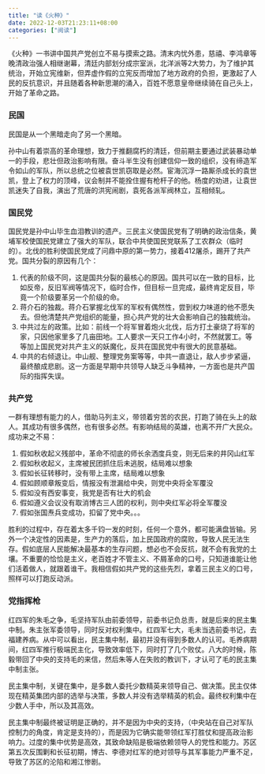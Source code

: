 ```yaml
---
title: "读《火种》"
date: 2022-12-03T21:23:11+08:00
categories: ["阅读"]
---
```



《火种》一书讲中国共产党创立不易与摸索之路。清末内忧外患，慈禧、李鸿章等晚清政治强人相继谢幕，清廷内部划分成宗室派，北洋派等2大势力，为了维护其统治，开始立宪维新，但弄虚作假的立宪反而增加了地方政府的负担，更激起了人民的反抗意识，并且随着各种新思潮的涌入，百姓不愿意皇帝继续骑在自己头上，开始了革命之路。

### 民国

民国是从一个黑暗走向了另一个黑暗。

孙中山有着崇高的革命理想，致力于推翻腐朽的清廷，但前期主要通过武装暴动单一的手段，悲壮但政治影响有限。奋斗半生没有创建信仰一致的组织，没有缔造军令如山的军队，所以总统之位被袁世凯窃取是必然。宦海沉浮一路厮杀成长的袁世凯，登上了权力的顶峰，议会制并不能拴住握有枪杆子的他。杨度的劝进，让袁世凯迷失了自我，演出了荒唐的洪宪闹剧，袁死各派军阀林立，互相倾轧。

### 国民党

国民党是孙中山毕生血泪教训的遗产。三民主义使国民党有了明确的政治信条，黄埔军校使国民党建立了强大的军队，联合中共使国民党联系了工农群众（临时的）。北伐的胜利使国民党成了问鼎中原的第一势力，接着412屠杀，踢开了共产党。国共分裂的原因有几个：

1. 代表的阶级不同，这是国共分裂的最核心的原因。国共可以在一致的目标，比如反帝，反旧军阀等情况下，临时合作，但目标一旦完成，最终肯定反目，毕竟一个阶级要革另一个阶级的命。
2. 蒋介石的独裁。蒋介石掌握北伐军的军权有偶然性，尝到权力味道的他不愿失去。但他清楚共产党组织的能量，担心共产党的壮大会影响自己的独裁统治。
3. 中共过左的政策。比如：前线一个将军冒着炮火北伐，后方打土豪烧了将军的家，只因他家里多了几亩田地。工人要求一天只工作4小时，不然就罢工。等等加上国民党对共产主义的妖魔化，反共在国民党中有很大的民意基础。
4. 中共的右倾退让。中山舰、整理党务案等等，中共一直退让，敌人步步紧逼，最终酿成悲剧。这一方面是早期中共领导人缺乏斗争精神，一方面也是共产国际的指挥失误。


### 共产党

一群有理想有能力的人，借助马列主义，带领着穷苦的农民，打跑了骑在头上的敌人。其成功有很多偶然，也有很多必然。有影响结局的英雄，也离不开广大民众。成功来之不易：

1. 假如秋收起义残部中，革命不彻底的师长余洒度兵变，则无后来的井冈山红军
2. 假如秋收起义，主席被民团抓住后未逃脱，结局难以想象
3. 假如长征转移时，没有带上主席，结局难以想象
4. 假如顾顺章叛变后，情报没有泄漏给中央，则党中央将全军覆没
5. 假如没有西安事变，我党是否有壮大的机会
6. 假如遵义会议没有取消博古三人团的权利，则中央红军必将全军覆没
7. 假如张国焘兵变成功，扣留了党中央。。。

胜利的过程中，存在着太多千钧一发的时刻，任何一个意外，都可能满盘皆输。另外一个决定性的因素是，生产力的落后，加上民国政府的腐败，导致人民无法生存。假如底层人民能解决最基本的生存问题，想必也不会反抗，就不会有我党的土壤。不重要的恰恰是主义，老百姓才不管主义、不屑革命的口号，只知道谁能让他们活着做人，就跟着谁干。我相信假如共产党的这些先烈，拿着三民主义的口号，照样可以打跑反动派。

### 党指挥枪

红四军的朱毛之争，毛坚持军队由前委领导，前委书记负总责，就是后来的民主集中制。朱主张军委领导，同时反对权利集中。红四军七大，毛未当选前委书记，去福建养病。从中可以看出，民主集中制，最初并没有得到多数人的认可。毛养病期间，红四军推行极端民主化，导致效率低下，同时打了几个败仗。八大的时候，陈毅带回了中央的支持毛的来信，然后朱等人在失败的教训下，才认可了毛的民主集中制主张。

民主集中制，关键在集中，是多数人委托少数精英来领导自己、做决策。民主仅体现在精英集团内部的选举与决策，多数人并没有选举精英的机会。最终权利集中在少数人手中，所以及其高效。

民主集中制最终被证明是正确的，并不是因为中央的支持，（中央站在自己对军队控制力的角度，肯定是支持的），而是因为它确实能带领红军打胜仗和提高政治影响力。过度的集中优势是高效，其致命缺陷是极端依赖领导人的党性和能力。苏区第五次反围剿和长征初期，博古、李德对红军的绝对领导与其军事能力严重不足，导致了苏区的沦陷和湘江惨剧。

